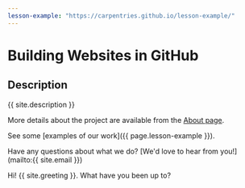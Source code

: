 ```yaml
---
lesson-example: "https://carpentries.github.io/lesson-example/"
---
```


# Building Websites in GitHub

## Description
{{ site.description }}

More details about the project are available from the [About page](about).

See some [examples of our work]({{ page.lesson-example }}).

Have any questions about what we do? [We'd love to hear from you!](mailto:{{ site.email }})

Hi! {{ site.greeting }}. What have you been up to?
